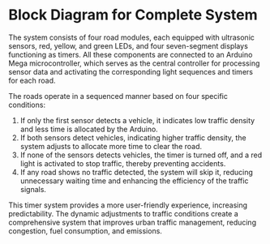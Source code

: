 # Block Diagram for Complete System

The system consists of four road modules, each equipped with ultrasonic sensors, red, yellow, and green LEDs, and four seven-segment displays functioning as timers. All these components are connected to an Arduino Mega microcontroller, which serves as the central controller for processing sensor data and activating the corresponding light sequences and timers for each road. 

The roads operate in a sequenced manner based on four specific conditions:

1. If only the first sensor detects a vehicle, it indicates low traffic density and less time is allocated by the Arduino.
2. If both sensors detect vehicles, indicating higher traffic density, the system adjusts to allocate more time to clear the road.
3. If none of the sensors detects vehicles, the timer is turned off, and a red light is activated to stop traffic, thereby preventing accidents.
4. If any road shows no traffic detected, the system will skip it, reducing unnecessary waiting time and enhancing the efficiency of the traffic signals.

This timer system provides a more user-friendly experience, increasing predictability. The dynamic adjustments to traffic conditions create a comprehensive system that improves urban traffic management, reducing congestion, fuel consumption, and emissions.
